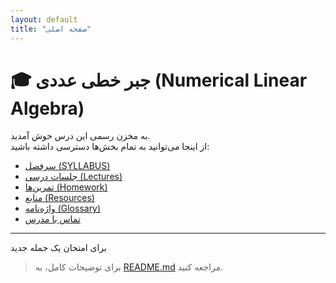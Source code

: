 ```yaml
---
layout: default
title: "صفحه اصلی"
---
```


# 🎓 جبر خطی عددی (Numerical Linear Algebra)

به مخزن رسمی این درس خوش آمدید.  
از اینجا می‌توانید به تمام بخش‌ها دسترسی داشته باشید:

- [سرفصل (SYLLABUS)](SYLLABUS.md)
- [جلسات درسی (Lectures)](lectures/)
- [تمرین‌ها (Homework)](homework/)
- [منابع (Resources)](resources/)
- [واژه‌نامه (Glossary)](glossary.md)
- [تماس با مدرس](contact.md)

---

برای امتحان یک جمله جدید
> برای توضیحات کامل، به [README.md](README.md) مراجعه کنید.

